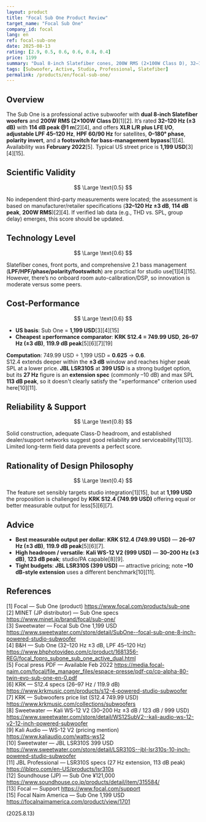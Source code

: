 ```yaml
---
layout: product
title: "Focal Sub One Product Review"
target_name: "Focal Sub One"
company_id: focal
lang: en
ref: focal-sub-one
date: 2025-08-13
rating: [2.9, 0.5, 0.6, 0.6, 0.8, 0.4]
price: 1199
summary: "Dual 8-inch Slatefiber cones, 200W RMS (2×100W Class D), 32–120 Hz (±3 dB), 114 dB peak. MSRP about 1,199 USD in the US; value is moderate given cheaper ≥performance alternatives."
tags: [Subwoofer, Active, Studio, Professional, Slatefiber]
permalink: /products/en/focal-sub-one/
---
```


## Overview

The Sub One is a professional active subwoofer with **dual 8-inch Slatefiber woofers** and **200W RMS (2×100W Class D)**[1][2]. It’s rated **32–120 Hz (±3 dB)** with **114 dB peak @1 m**[2][4], and offers **XLR L/R plus LFE I/O**, **adjustable LPF 45–120 Hz**, **HPF 60/90 Hz** for satellites, **0–180° phase**, **polarity invert**, and a **footswitch for bass-management bypass**[1][4]. Availability was **February 2022**[5]. Typical US street price is **1,199 USD**[3][4][15].

## Scientific Validity

$$ \Large \text{0.5} $$

No independent third-party measurements were located; the assessment is based on manufacturer/retailer specifications (**32–120 Hz ±3 dB**, **114 dB peak**, **200W RMS**)[2][4]. If verified lab data (e.g., THD vs. SPL, group delay) emerges, this score should be updated.

## Technology Level

$$ \Large \text{0.6} $$

Slatefiber cones, front ports, and comprehensive 2.1 bass management (**LPF/HPF/phase/polarity/footswitch**) are practical for studio use[1][4][15]. However, there’s no onboard room auto-calibration/DSP, so innovation is moderate versus some peers.

## Cost-Performance

$$ \Large \text{0.6} $$

- **US basis**: Sub One = **1,199 USD**[3][4][15]  
- **Cheapest ≥performance comparator**: **KRK S12.4 = 749.99 USD**, **26–97 Hz (±3 dB)**, **119.9 dB peak**[5][6][7][19]

**Computation**: 749.99 USD ÷ 1,199 USD = **0.625** → **0.6**.  
S12.4 extends deeper within the **±3 dB** window and reaches higher peak SPL at a lower price. **JBL LSR310S** at **399 USD** is a strong budget option, but its **27 Hz** figure is an **extension spec** (commonly –10 dB) and max SPL **113 dB peak**, so it doesn't clearly satisfy the "≥performance" criterion used here[10][11].

## Reliability & Support

$$ \Large \text{0.8} $$

Solid construction, adequate Class-D headroom, and established dealer/support networks suggest good reliability and serviceability[1][13]. Limited long-term field data prevents a perfect score.

## Rationality of Design Philosophy

$$ \Large \text{0.4} $$

The feature set sensibly targets studio integration[1][15], but at **1,199 USD** the proposition is challenged by **KRK S12.4 (749.99 USD)** offering equal or better measurable output for less[5][6][7].

## Advice

- **Best measurable output per dollar**: **KRK S12.4 (749.99 USD)** — **26–97 Hz (±3 dB)**, **119.9 dB peak**[5][6][7].  
- **High headroom / versatile**: **Kali WS-12 V2 (999 USD)** — **30–200 Hz (±3 dB)**, **123 dB peak**; studio/PA capable[8][9].  
- **Tight budgets**: **JBL LSR310S (399 USD)** — attractive pricing; note **–10 dB-style extension** uses a different benchmark[10][11].

## References

[1] Focal — Sub One (product) https://www.focal.com/products/sub-one  
[2] MINET (JP distributor) — Sub One specs https://www.minet.jp/brand/focal/sub-one/  
[3] Sweetwater — Focal Sub One 1,199 USD https://www.sweetwater.com/store/detail/SubOne--focal-sub-one-8-inch-powered-studio-subwoofer  
[4] B&H — Sub One (32–120 Hz ±3 dB, LPF 45–120 Hz) https://www.bhphotovideo.com/c/product/1681356-REG/focal_fopro_subone_sub_one_active_dual.html  
[5] Focal press PDF — Available Feb 2022 https://media.focal-naim.com/focal/file_manager_files/espace-presse/pdf-cp/cp-alpha-80-twin-evo-sub-one-en-0.pdf  
[6] KRK — S12.4 specs (26–97 Hz / 119.9 dB) https://www.krkmusic.com/products/s12-4-powered-studio-subwoofer  
[7] KRK — Subwoofers price list (S12.4 749.99 USD) https://www.krkmusic.com/collections/subwoofers  
[8] Sweetwater — Kali WS-12 V2 (30–200 Hz ±3 dB / 123 dB / 999 USD) https://www.sweetwater.com/store/detail/WS12SubV2--kali-audio-ws-12-v2-12-inch-powered-subwoofer  
[9] Kali Audio — WS-12 V2 (pricing mention) https://www.kaliaudio.com/watts-ws12  
[10] Sweetwater — JBL LSR310S 399 USD https://www.sweetwater.com/store/detail/LSR310S--jbl-lsr310s-10-inch-powered-studio-subwoofer  
[11] JBL Professional — LSR310S specs (27 Hz extension, 113 dB peak) https://jblpro.com/en-US/products/lsr310s  
[12] Soundhouse (JP) — Sub One ¥121,000 https://www.soundhouse.co.jp/products/detail/item/315584/  
[13] Focal — Support https://www.focal.com/support  
[15] Focal Naim America — Sub One 1,199 USD https://focalnaimamerica.com/product/view/1701

(2025.8.13)

